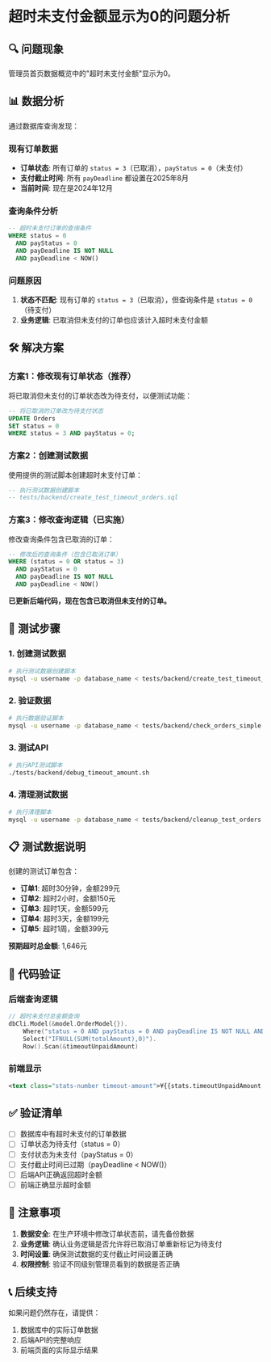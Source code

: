 # 超时未支付金额显示为0的问题分析

## 🔍 问题现象

管理员首页数据概览中的"超时未支付金额"显示为0。

## 📊 数据分析

通过数据库查询发现：

### 现有订单数据
- **订单状态**: 所有订单的 `status = 3`（已取消），`payStatus = 0`（未支付）
- **支付截止时间**: 所有 `payDeadline` 都设置在2025年8月
- **当前时间**: 现在是2024年12月

### 查询条件分析
```sql
-- 超时未支付订单的查询条件
WHERE status = 0 
  AND payStatus = 0 
  AND payDeadline IS NOT NULL 
  AND payDeadline < NOW()
```

### 问题原因
1. **状态不匹配**: 现有订单的 `status = 3`（已取消），但查询条件是 `status = 0`（待支付）
2. **业务逻辑**: 已取消但未支付的订单也应该计入超时未支付金额

## 🛠️ 解决方案

### 方案1：修改现有订单状态（推荐）
将已取消但未支付的订单状态改为待支付，以便测试功能：

```sql
-- 将已取消的订单改为待支付状态
UPDATE Orders 
SET status = 0 
WHERE status = 3 AND payStatus = 0;
```

### 方案2：创建测试数据
使用提供的测试脚本创建超时未支付订单：

```sql
-- 执行测试数据创建脚本
-- tests/backend/create_test_timeout_orders.sql
```

### 方案3：修改查询逻辑（已实施）
修改查询条件包含已取消的订单：

```sql
-- 修改后的查询条件（包含已取消订单）
WHERE (status = 0 OR status = 3) 
  AND payStatus = 0 
  AND payDeadline IS NOT NULL 
  AND payDeadline < NOW()
```

**已更新后端代码，现在包含已取消但未支付的订单。**

## 🧪 测试步骤

### 1. 创建测试数据
```bash
# 执行测试数据创建脚本
mysql -u username -p database_name < tests/backend/create_test_timeout_orders.sql
```

### 2. 验证数据
```bash
# 执行数据验证脚本
mysql -u username -p database_name < tests/backend/check_orders_simple.sql
```

### 3. 测试API
```bash
# 执行API测试脚本
./tests/backend/debug_timeout_amount.sh
```

### 4. 清理测试数据
```bash
# 执行清理脚本
mysql -u username -p database_name < tests/backend/cleanup_test_orders.sql
```

## 📋 测试数据说明

创建的测试订单包含：
- **订单1**: 超时30分钟，金额299元
- **订单2**: 超时2小时，金额150元
- **订单3**: 超时1天，金额599元
- **订单4**: 超时3天，金额199元
- **订单5**: 超时1周，金额399元

**预期超时总金额**: 1,646元

## 🔧 代码验证

### 后端查询逻辑
```go
// 超时未支付总金额查询
dbCli.Model(&model.OrderModel{}).
    Where("status = 0 AND payStatus = 0 AND payDeadline IS NOT NULL AND payDeadline < NOW()").
    Select("IFNULL(SUM(totalAmount),0)").
    Row().Scan(&timeoutUnpaidAmount)
```

### 前端显示
```xml
<text class="stats-number timeout-amount">¥{{stats.timeoutUnpaidAmount || 0}}</text>
```

## ✅ 验证清单

- [ ] 数据库中有超时未支付的订单数据
- [ ] 订单状态为待支付（status = 0）
- [ ] 支付状态为未支付（payStatus = 0）
- [ ] 支付截止时间已过期（payDeadline < NOW()）
- [ ] 后端API正确返回超时金额
- [ ] 前端正确显示超时金额

## 🚨 注意事项

1. **数据安全**: 在生产环境中修改订单状态前，请先备份数据
2. **业务逻辑**: 确认业务逻辑是否允许将已取消订单重新标记为待支付
3. **时间设置**: 确保测试数据的支付截止时间设置正确
4. **权限控制**: 验证不同级别管理员看到的数据是否正确

## 📞 后续支持

如果问题仍然存在，请提供：
1. 数据库中的实际订单数据
2. 后端API的完整响应
3. 前端页面的实际显示结果 